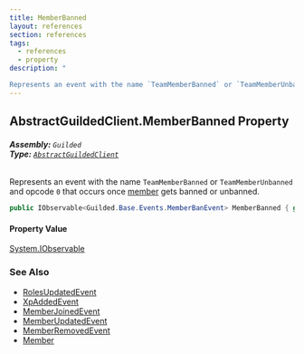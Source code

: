 ```yaml
---
title: MemberBanned
layout: references
section: references
tags:
  - references
  - property
description: "

Represents an event with the name `TeamMemberBanned` or `TeamMemberUnbanned` and opcode `0` that occurs once [member](MemberBan.User.md 'Guilded.Base.Servers.MemberBan.User') gets banned or unbanned."
---
```


## AbstractGuildedClient.MemberBanned Property
###### **Assembly:** `Guilded`<br/>**Type:** [`AbstractGuildedClient`](AbstractGuildedClient.md 'Guilded.AbstractGuildedClient')

Represents an event with the name `TeamMemberBanned` or `TeamMemberUnbanned` and opcode `0` that occurs once [member](MemberBan.User.md 'Guilded.Base.Servers.MemberBan.User') gets banned or unbanned.

```csharp
public IObservable<Guilded.Base.Events.MemberBanEvent> MemberBanned { get; }
```

#### Property Value
[System.IObservable](https://docs.microsoft.com/en-us/dotnet/api/System.IObservable 'System.IObservable')

### See Also
- [RolesUpdatedEvent](RolesUpdatedEvent.md 'Guilded.Base.Events.RolesUpdatedEvent')
- [XpAddedEvent](XpAddedEvent.md 'Guilded.Base.Events.XpAddedEvent')
- [MemberJoinedEvent](MemberJoinedEvent.md 'Guilded.Base.Events.MemberJoinedEvent')
- [MemberUpdatedEvent](MemberUpdatedEvent.md 'Guilded.Base.Events.MemberUpdatedEvent')
- [MemberRemovedEvent](MemberRemovedEvent.md 'Guilded.Base.Events.MemberRemovedEvent')
- [Member](Member.md 'Guilded.Base.Servers.Member')